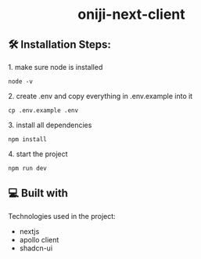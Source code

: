 <h1 align="center" id="title">oniji-next-client</h1>

<h2>🛠️ Installation Steps:</h2>

<p>1. make sure node is installed</p>

```
node -v
```

<p>2. create .env and copy everything in .env.example into it</p>

```
cp .env.example .env
```

<p>3. install all dependencies</p>

```
npm install
```

<p>4. start the project</p>

```
npm run dev
```

  
  
<h2>💻 Built with</h2>

Technologies used in the project:

*   nextjs
*   apollo client
*   shadcn-ui